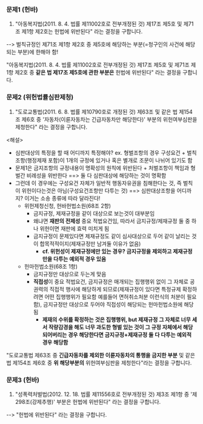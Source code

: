 ### 문제1 (헌바)
1. "아동복지법(2011. 8. 4. 법률 제11002호로 전부개정된 것) 제17조 제5호 및 제71조 제1항 제2호는 헌법에 위반된다"
라는 결정을 구합니다.

--> 벌칙규정인 제71조 제1항 제2호 중 제5호에 해당하는 부분(=청구인의 사건에 해당되는 부분)에 한해야 함!

"아동복지법(2011. 8. 4. 법률 제11002호로 전부개정된 것) 제17조 제5호 및 제71조 제1항 제2호 중 **같은 법 제17조 제5호에 관한 부분은** 헌법에 위반된다" 라는 결정을 구합니다.



### 문제2 (위헌법률심판제청)
1. "도로교통법(2011. 6. 8. 법률 제10790호로 개정된 것) 제63조 및 같은 법 제154조 제6호 중 '자동차(이륜자동차는 긴급자동차만 해당한다)' 부분의 위헌여부심판을 제청한다"
라는 결정을 구합니다.

<해설>
- 심판대상의 특정을 할 때 어디까지 특정해야?   ex. 형벌조항의 경우 구성요건 + 벌칙조항(행정제재 포함)이 1개의 규정에 있거나 혹은 별개로 조문이 나뉘어 있기도 함
- 문제1은 금지조항의 규정내용이 명확성의 원칙에 위반된다 + 처벌조항이 책임과 형벌간 비례성을 위반한다
   ==> 둘 다 심판대상에 해당하는 것이 명확함
- 그런데 이 경우에는 구성요건 자체가 일반적 행동자유권을 침해한다는 것, 즉 벌칙이 위헌이다는것은 아님(구성요건조항만 다투는 것)
  ==> 심판대상조항을 어디까지? 이거는 소송 종류에 따라 달라진다!
    * 위헌제청신청, 헌바헌법소원(68조 2항)
      * 금지규정, 제재규정을 같이 대상으로 보는것이 대부분임
      * 왜냐면 **재판의 전제성** 중요 적법요건임, 따라서 금지규정/제재규정 둘 중 하나 위헌이면 재판에 효력 미치게 됨
      * 금지규정이 문제있다면 제재규정도 같이 심사대상으로 두어 같이 날리는 것이 합목적적이지(제재규정만 남겨둘 이유가 없음)
        * **cf. 위헌성이 제재규정에만 있는 경우? 금지규정을 제외하고 제재규정만을 다투는 예외적 경우 있음**
    * 헌마헌법소원(68조 1항)
      * 금지규정만 대상으로 두는게 맞음
      * **직접성**이 중요 적법요건, 금지규정은 매개되는 집행행위 없이 그 자체로 공권력의 직접적 행사에 해당하게 되므로(제재규정이 있다면 특정규제 확정하려면 어떤 집행행위가 필요함 예를들어 면허취소처분 이런식의 처분이 필요함), 금지규정만 대상으로 두어야 직접성이 해당되는 헌마헌법소원에 해당됨
        * **제재의 수위를 확정하는 것은 집행행위, but 제재규정 그 자체로 너무 세서 작량감경을 해도 너무 과도한 형벌 있는 것이 그 규정 자체에서 해당되어버리는 경우 해당한다면 금지규정+제재규정 둘 다 다투는 예외적 경우 해당함**

"도로교통법 제63조 중 **긴급자동차를 제외한 이륜자동차의 통행을 금지한 부분** 및 같은 법 제154조 제6호 중 **위 해당부분의** 위헌여부심판을 제청한다"라는 결정을 구합니다.



### 문제3 (헌바)
1. "성폭력처벌법(2012. 12. 18. 법률 제11556호로 전부개정된 것) 제3조 제1항 중 '제298조(강제추행)' 부분은 헌법에 위반된다"
라는 결정을 구합니다.

-->
"헌법에 위반된다" 라는 결정을 구합니다.